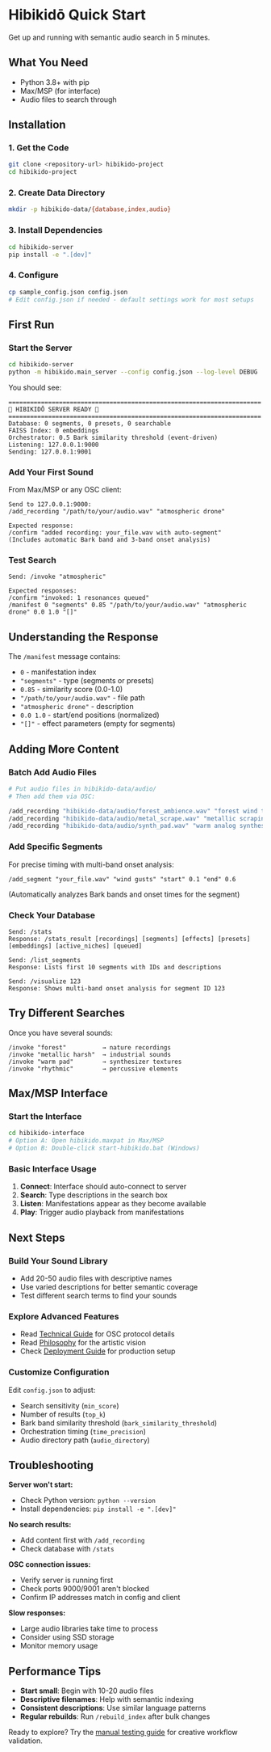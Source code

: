 # Hibikidō Quick Start

Get up and running with semantic audio search in 5 minutes.

## What You Need

- Python 3.8+ with pip
- Max/MSP (for interface)
- Audio files to search through

## Installation

### 1. Get the Code
```bash
git clone <repository-url> hibikido-project
cd hibikido-project
```

### 2. Create Data Directory
```bash
mkdir -p hibikido-data/{database,index,audio}
```

### 3. Install Dependencies
```bash
cd hibikido-server
pip install -e ".[dev]"
```

### 4. Configure
```bash
cp sample_config.json config.json
# Edit config.json if needed - default settings work for most setups
```

## First Run

### Start the Server
```bash
cd hibikido-server
python -m hibikido.main_server --config config.json --log-level DEBUG
```

You should see:
```
======================================================================
🎵 HIBIKIDŌ SERVER READY 🎵
======================================================================
Database: 0 segments, 0 presets, 0 searchable
FAISS Index: 0 embeddings
Orchestrator: 0.5 Bark similarity threshold (event-driven)
Listening: 127.0.0.1:9000
Sending: 127.0.0.1:9001
```

### Add Your First Sound
From Max/MSP or any OSC client:

```
Send to 127.0.0.1:9000:
/add_recording "/path/to/your/audio.wav" "atmospheric drone"

Expected response:  
/confirm "added recording: your_file.wav with auto-segment"
(Includes automatic Bark band and 3-band onset analysis)
```

### Test Search
```
Send: /invoke "atmospheric"

Expected responses:
/confirm "invoked: 1 resonances queued"
/manifest 0 "segments" 0.85 "/path/to/your/audio.wav" "atmospheric drone" 0.0 1.0 "[]"
```

## Understanding the Response

The `/manifest` message contains:
- `0` - manifestation index
- `"segments"` - type (segments or presets)  
- `0.85` - similarity score (0.0-1.0)
- `"/path/to/your/audio.wav"` - file path
- `"atmospheric drone"` - description
- `0.0 1.0` - start/end positions (normalized)
- `"[]"` - effect parameters (empty for segments)

## Adding More Content

### Batch Add Audio Files
```bash
# Put audio files in hibikido-data/audio/
# Then add them via OSC:

/add_recording "hibikido-data/audio/forest_ambience.wav" "forest wind through trees"
/add_recording "hibikido-data/audio/metal_scrape.wav" "metallic scraping industrial"
/add_recording "hibikido-data/audio/synth_pad.wav" "warm analog synthesizer pad"
```

### Add Specific Segments
For precise timing with multi-band onset analysis:
```
/add_segment "your_file.wav" "wind gusts" "start" 0.1 "end" 0.6
```
(Automatically analyzes Bark bands and onset times for the segment)

### Check Your Database
```
Send: /stats
Response: /stats_result [recordings] [segments] [effects] [presets] [embeddings] [active_niches] [queued]

Send: /list_segments
Response: Lists first 10 segments with IDs and descriptions

Send: /visualize 123
Response: Shows multi-band onset analysis for segment ID 123
```

## Try Different Searches

Once you have several sounds:

```
/invoke "forest"          → nature recordings
/invoke "metallic harsh"  → industrial sounds  
/invoke "warm pad"        → synthesizer textures
/invoke "rhythmic"        → percussive elements
```

## Max/MSP Interface

### Start the Interface
```bash
cd hibikido-interface
# Option A: Open hibikido.maxpat in Max/MSP
# Option B: Double-click start-hibikido.bat (Windows)
```

### Basic Interface Usage
1. **Connect**: Interface should auto-connect to server
2. **Search**: Type descriptions in the search box
3. **Listen**: Manifestations appear as they become available
4. **Play**: Trigger audio playback from manifestations

## Next Steps

### Build Your Sound Library
- Add 20-50 audio files with descriptive names
- Use varied descriptions for better semantic coverage
- Test different search terms to find your sounds

### Explore Advanced Features  
- Read [Technical Guide](TECHNICAL_GUIDE.md) for OSC protocol details
- Read [Philosophy](PHILOSOPHY.md) for the artistic vision
- Check [Deployment Guide](../DEPLOYMENT_GUIDE.md) for production setup

### Customize Configuration
Edit `config.json` to adjust:
- Search sensitivity (`min_score`)
- Number of results (`top_k`)  
- Bark band similarity threshold (`bark_similarity_threshold`)
- Orchestration timing (`time_precision`)
- Audio directory path (`audio_directory`)

## Troubleshooting

**Server won't start:**
- Check Python version: `python --version`
- Install dependencies: `pip install -e ".[dev]"`

**No search results:**
- Add content first with `/add_recording`
- Check database with `/stats`

**OSC connection issues:**
- Verify server is running first
- Check ports 9000/9001 aren't blocked
- Confirm IP addresses match in config and client

**Slow responses:**
- Large audio libraries take time to process
- Consider using SSD storage
- Monitor memory usage

## Performance Tips

- **Start small**: Begin with 10-20 audio files
- **Descriptive filenames**: Help with semantic indexing
- **Consistent descriptions**: Use similar language patterns
- **Regular rebuilds**: Run `/rebuild_index` after bulk changes

Ready to explore? Try the [manual testing guide](../hibikido-server/tests/manual_testing.md) for creative workflow validation.